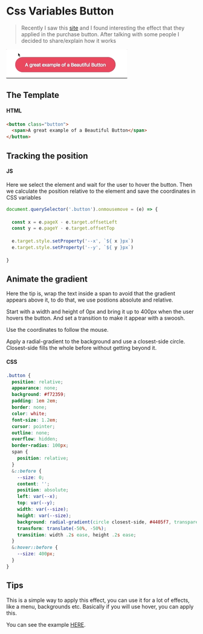 # Css Variables Button

> Recently I saw this [site](https://getgrover.com/de-en/products/iphone-x-64gb) and I found interesting the effect that they applied in the purchase button. After talking with some people I decided to share/explain how it works

![](exampleButton.gif)

## The Template

#### HTML

```html
<button class="button">
  <span>A great example of a Beautiful Button</span>
</button>
```

## Tracking the position

#### JS
Here we select the element and wait for the user to hover the button. Then we calculate the position relative to the element and save the coordinates in CSS variables

```js
document.querySelector('.button').onmousemove = (e) => {

  const x = e.pageX - e.target.offsetLeft
  const y = e.pageY - e.target.offsetTop

  e.target.style.setProperty('--x', `${ x }px`)
  e.target.style.setProperty('--y', `${ y }px`)
 
}
```

## Animate the gradient

Here the tip is, wrap the text inside a span to avoid that the gradient appears above it, to do that, we use postions absolute and relative.

Start with a width and height of 0px and bring it up to 400px when the user hovers the button. And set a transition to make it appear with a swoosh.

Use the coordinates to follow the mouse.

Apply a radial-gradient to the background and use a closest-side circle. Closest-side fills the whole before without getting beyond it.

#### CSS

```scss
.button {
  position: relative;
  appearance: none;
  background: #f72359;
  padding: 1em 2em;
  border: none;
  color: white;
  font-size: 1.2em;
  cursor: pointer;
  outline: none;
  overflow: hidden;
  border-radius: 100px;
  span {
    position: relative;
  }
  &::before {
    --size: 0;
    content: '';
    position: absolute;
    left: var(--x);
    top: var(--y);
    width: var(--size);
    height: var(--size);
    background: radial-gradient(circle closest-side, #4405f7, transparent);
    transform: translate(-50%, -50%);
    transition: width .2s ease, height .2s ease;
  }
  &:hover::before {
    --size: 400px;
  }
}

```

## Tips
This is a simple way to apply this effect, you can use it for a lot of effects, like a menu, backgrounds etc.
Basically if you will use hover, you can apply this.

You can see the example [HERE](https://jsfiddle.net/leandrocarra/4k5gfktp/3/).
